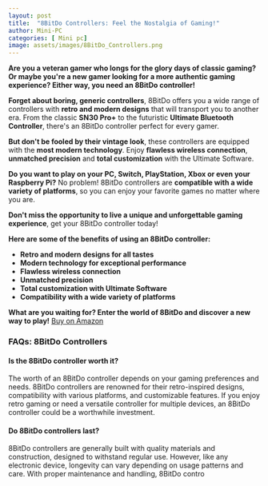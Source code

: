```yaml
---
layout: post
title:  "8BitDo Controllers: Feel the Nostalgia of Gaming!"
author: Mini-PC
categories: [ Mini pc]
image: assets/images/8BitDo_Controllers.png
--- 
```


**Are you a veteran gamer who longs for the glory days of classic gaming? Or maybe you're a new gamer looking for a more authentic gaming experience? Either way, you need an 8BitDo controller!**

**Forget about boring, generic controllers**, 8BitDo offers you a wide range of controllers with **retro and modern designs** that will transport you to another era. From the classic **SN30 Pro+** to the futuristic **Ultimate Bluetooth Controller**, there's an 8BitDo controller perfect for every gamer.

**But don't be fooled by their vintage look**, these controllers are equipped with the **most modern technology**. Enjoy **flawless wireless connection**, **unmatched precision** and **total customization** with the Ultimate Software.

**Do you want to play on your PC, Switch, PlayStation, Xbox or even your Raspberry Pi?** No problem! 8BitDo controllers are **compatible with a wide variety of platforms**, so you can enjoy your favorite games no matter where you are.

**Don't miss the opportunity to live a unique and unforgettable gaming experience**, get your 8BitDo controller today! 

**Here are some of the benefits of using an 8BitDo controller:**

* **Retro and modern designs for all tastes**
* **Modern technology for exceptional performance**
* **Flawless wireless connection**
* **Unmatched precision**
* **Total customization with Ultimate Software**
* **Compatibility with a wide variety of platforms**

**What are you waiting for? Enter the world of 8BitDo and discover a new way to play!** [Buy on Amazon](https://amzn.to/3TvYrur)

### FAQs: 8BitDo Controllers

#### Is the 8BitDo controller worth it?
The worth of an 8BitDo controller depends on your gaming preferences and needs. 8BitDo controllers are renowned for their retro-inspired designs, compatibility with various platforms, and customizable features. If you enjoy retro gaming or need a versatile controller for multiple devices, an 8BitDo controller could be a worthwhile investment.

#### Do 8BitDo controllers last?
8BitDo controllers are generally built with quality materials and construction, designed to withstand regular use. However, like any electronic device, longevity can vary depending on usage patterns and care. With proper maintenance and handling, 8BitDo contro
